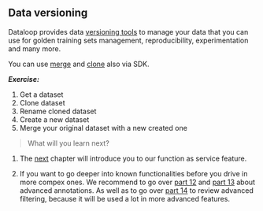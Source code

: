 ## Data versioning

Dataloop provides data [versioning tools](https://dataloop.ai/docs/clone-merge-dataset?highlight=clone) to manage your data that you can use for golden training 
sets management, reproducibility, experimentation and many more. 

You can use [merge](https://sdk-docs.dataloop.ai/en/latest/repositories.html#dtlpy.repositories.datasets.Datasets.merge) and [clone](https://sdk-docs.dataloop.ai/en/latest/tutorials/data_management/data_versioning/chapter.html#clone-datasets) also via SDK. 

***Exercise:***
1. Get a dataset
2. Clone dataset
3. Rename cloned dataset
4. Create a new dataset
5. Merge your original dataset with a new created one

> What will you learn next? 

1. The [next](part_8_faas.md) chapter will introduce you to our function as service feature. 

2. If you want to go deeper into known functionalities before you drive in more compex ones. We recommend to go over
[part 12](part_12_annotations_advanced.md) and [part 13](part_13_annotations_on_video.md) about advanced annotations. 
As well as to go over [part 14](part_14_advanced_filtering.md) to review advanced filtering, because it will be used a lot
in more advanced features. 
